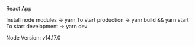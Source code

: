 React App

Install node modules -> yarn
To start production -> yarn build && yarn start
To start development -> yarn dev

Node Version: v14.17.0